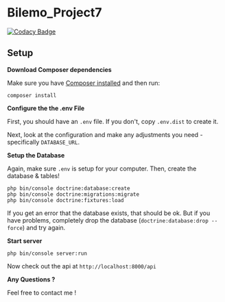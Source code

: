 # Bilemo_Project7

[![Codacy Badge](https://api.codacy.com/project/badge/Grade/12b708ebfa804b878c7b4b427e8f6e60)](https://app.codacy.com/app/sergisergio/Bilemo_Project7?utm_source=github.com&utm_medium=referral&utm_content=sergisergio/Bilemo_Project7&utm_campaign=Badge_Grade_Dashboard)

## Setup

**Download Composer dependencies**

Make sure you have [Composer installed](https://getcomposer.org/download/)
and then run:
                   
```
composer install
```

**Configure the the .env File**

First, you should have an `.env` file.
If you don't, copy `.env.dist` to create it.

Next, look at the configuration and make any adjustments you
need - specifically `DATABASE_URL`.

**Setup the Database**

Again, make sure `.env` is setup for your computer. Then, create
the database & tables!

```
php bin/console doctrine:database:create
php bin/console doctrine:migrations:migrate
php bin/console doctrine:fixtures:load
```

If you get an error that the database exists, that should
be ok. But if you have problems, completely drop the
database (`doctrine:database:drop --force`) and try again.

**Start server**

```
php bin/console server:run
```

Now check out the api at `http://localhost:8000/api`

**Any Questions ?**

Feel free to contact me !